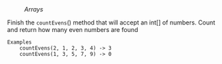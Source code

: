 <div class="hint" title="Practice topics">
  <i style="padding-left: 40px;">Arrays</i>
</div>

Finish the `countEvens`() method that will accept an int[] of numbers.
Count and return how many even numbers are found

    Examples
        countEvens(2, 1, 2, 3, 4) -> 3
        countEvens(1, 3, 5, 7, 9) -> 0

<div class="hint">
  <i style="padding-left: 40px;"></i>
</div>
